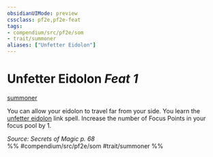```yaml
---
obsidianUIMode: preview
cssclass: pf2e,pf2e-feat
tags:
- compendium/src/pf2e/som
- trait/summoner
aliases: ["Unfetter Eidolon"]
---
```

# Unfetter Eidolon  *Feat 1*  
[summoner](../../Rules/traits/summoner-som.md)  


You can allow your eidolon to travel far from your side. You learn the [unfetter eidolon](../spells/unfetter-eidolon-som.md) link spell. Increase the number of Focus Points in your focus pool by 1.

*Source: Secrets of Magic p. 68*  
%% #compendium/src/pf2e/som #trait/summoner %%